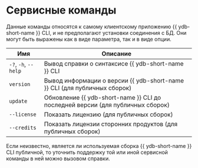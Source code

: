 # Сервисные команды

Данные команды относятся к самому клиентскому приложению {{ ydb-short-name }} CLI, и не предполагают установки соединения с БД. Они могут быть выражены как в виде параметра, так и в виде опции.

Имя | Описание
--- | ---
`-?`, `-h`, `--help` | Вывод справки о синтаксисе {{ ydb-short-name }} CLI
`version` | Вывод информации о версии {{ ydb-short-name }} CLI (для публичных сборок)
`update` | Обновление {{ ydb-short-name }} CLI до последней версии (для публичных сборок)
`--license` | Показать лицензию (для публичных сборок)
`--credits` | Показать лицензии сторонних продуктов (для публичных сборок)

Если неизвестно, является ли используемая сборка {{ ydb-short-name }} CLI публичной, то уточнить поддержку той или иной сервисной команды в ней можно вызовом справки.
